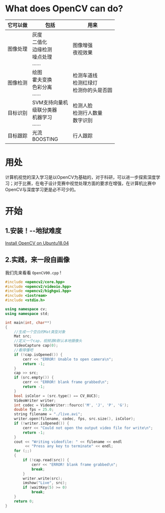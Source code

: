 # What does OpenCV can do?
|它可以做|包括|用来|
|---|---|---|
|图像处理|灰度<br>二值化<br>边缘检测<br>噪点处理<br>……|图像增强<br>夜视效果|
|图像检测|绘图<br>霍夫变换<br>色彩分离<br>……|检测车道线<br>检测红绿灯<br>检测你的头是否圆|
|目标识别|SVM支持向量机<br>级联分类器<br>机器学习<br>……|检测人脸<br>检测行人数量<br>数字识别|
|目标跟踪|光流<br>BOOSTING|行人跟踪|

# 用处
计算机视觉的深入学习是以OpenCV为基础的，对于科研，可以进一步探索深度学习；对于比赛，在电子设计竞赛中视觉处理方面的要求在增强，在计算机比赛中OpenCV与深度学习更是必不可少的。

# 开始

## 1.安装！--地狱难度
[Install OpenCV on Ubuntu18.04](https://linuxize.com/post/how-to-install-opencv-on-ubuntu-18-04/)
## 2.实践，来一段自画像
我们先来看看 `OpenCV00.cpp` !
```cpp
#include <opencv2/core.hpp>
#include <opencv2/videoio.hpp>
#include <opencv2/highgui.hpp>
#include <iostream>
#include <stdio.h>

using namespace cv;
using namespace std;

int main(int, char**)
{
    //生成一个空白的Mat类型对象
    Mat src;
    //定义一个cap，视频源0默认本地摄像头
    VideoCapture cap(0);
    //看得懂吧
    if (!cap.isOpened()) {
        cerr << "ERROR! Unable to open camera\n";
        return -1;
    }
    cap >> src;
    if (src.empty()) {
        cerr << "ERROR! blank frame grabbed\n";
        return -1;
    }
    bool isColor = (src.type() == CV_8UC3);
    VideoWriter writer;
    int codec = VideoWriter::fourcc('M', 'J', 'P', 'G');
    double fps = 25.0;                        
    string filename = "./live.avi";
    writer.open(filename, codec, fps, src.size(), isColor);
    if (!writer.isOpened()) {
        cerr << "Could not open the output video file for write\n";
        return -1;
    }
    cout << "Writing videofile: " << filename << endl
         << "Press any key to terminate" << endl;
    for (;;)
    {
        if (!cap.read(src)) {
            cerr << "ERROR! blank frame grabbed\n";
            break;
        }
        writer.write(src);
        imshow("Live", src);
        if (waitKey(5) >= 0)
            break;
    }
    return 0;
}
```